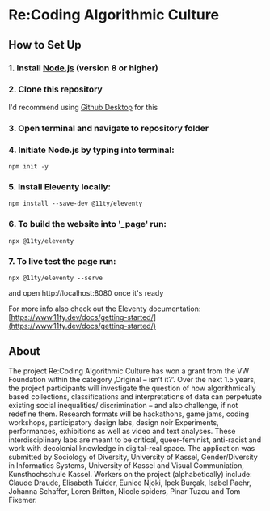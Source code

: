# Re:Coding Algorithmic Culture

## How to Set Up

### 1. Install [Node.js](https://nodejs.org/en/) (version 8 or higher)

### 2. Clone this repository

I'd recommend using [Github Desktop](https://desktop.github.com/) for this

### 3. Open terminal and navigate to repository folder

### 4. Initiate Node.js by typing into terminal:

	npm init -y
	
### 5. Install Eleventy locally:

	npm install --save-dev @11ty/eleventy

### 6. To build the website into '_page' run:

	npx @11ty/eleventy
	
### 7. To live test the page run:

	npx @11ty/eleventy --serve
	
and open http://localhost:8080 once it's ready

For more info also check out the Eleventy documentation:
[https://www.11ty.dev/docs/getting-started/](https://www.11ty.dev/docs/getting-started/)

## About

The project Re:Coding Algorithmic Culture has won a grant from the VW Foundation within the category ‚Original – isn’t it?’. Over the next 1.5 years, the project participants will investigate the question of how algorithmically based collections, classifications and interpretations of data can perpetuate existing social inequalities/ discrimination – and also challenge, if not redefine them. Research formats will be hackathons, game jams, coding workshops, participatory design labs, design noir Experiments, performances, exhibitions as well as video and text analyses. These interdisciplinary labs are meant to be critical, queer-feminist, anti-racist and work with decolonial knowledge in digital-real space. The application was submitted by Sociology of Diversity, University of Kassel, Gender/Diversity in Informatics Systems, University of Kassel and Visual Communiation, Kunsthochschule Kassel. Workers on the project (alphabetically) include: Claude Draude, Elisabeth Tuider, Eunice Njoki, Ipek Burçak, Isabel Paehr, Johanna Schaffer, Loren Britton, Nicole spiders, Pinar Tuzcu and Tom Fixemer.
